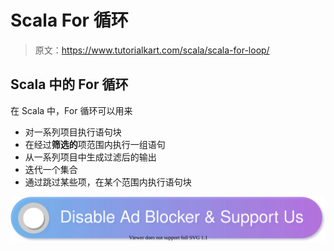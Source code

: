 # Scala For 循环

> 原文：<https://www.tutorialkart.com/scala/scala-for-loop/>

## Scala 中的 For 循环

在 Scala 中，For 循环可以用来

*   对一系列项目执行语句块
*   在经过**筛选的**项范围内执行一组语句
*   从一系列项目中生成过滤后的输出
*   迭代一个集合
*   通过跳过某些项，在某个范围内执行语句块

[![](img/925da31b32d6bc3827932f6c8afb11bb.png)](https://www.tutorialkart.com/)